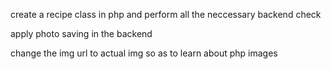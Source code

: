 create a recipe class in php and perform all the neccessary backend check

apply photo saving in the backend

change the img url to actual img so as to learn about php images